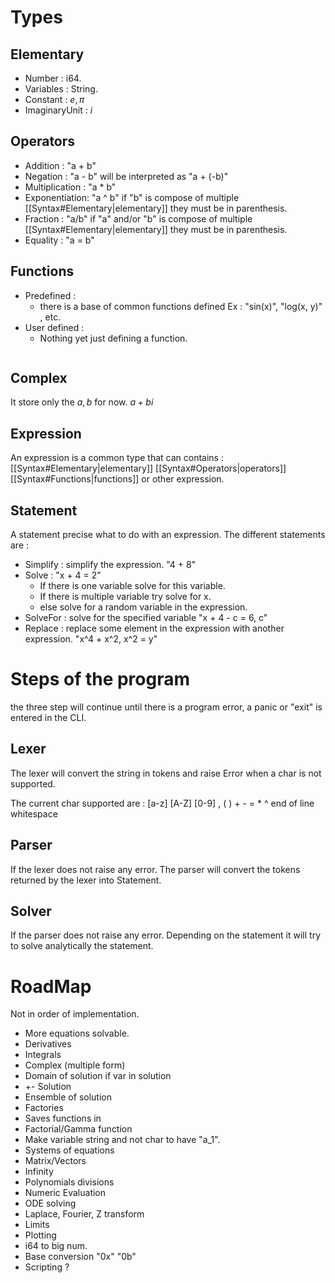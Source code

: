 # Types

## Elementary

- Number : i64.
- Variables : String.
- Constant : $e, \pi$
- ImaginaryUnit : $i$

## Operators

- Addition : "a + b"
- Negation : "a - b" will be interpreted as "a + (-b)"
- Multiplication : "a * b"
- Exponentiation: "a ^ b" if "b" is compose of multiple [[Syntax#Elementary|elementary]] they must be in parenthesis.
- Fraction : "a/b" if "a" and/or "b" is compose of multiple [[Syntax#Elementary|elementary]] they must be in parenthesis.
- Equality : "a = b"

## Functions

- Predefined : 
	- there is a base of common functions defined Ex : "sin(x)", "log(x, y)" , etc.
- User defined : 
	- Nothing yet just defining a function.

```functions that can be defined in the CLI and be reused after they can take arguments of the types Variable. The functions names are variable followed by a parenthesis, the number of arguments must be constant or an Error will be raised. Ex: a(x) is different than a(x, y) and only one can be defined.
```

## Complex
It store only the $a, b$ for now.
$a + bi$

## Expression

An expression is a common type that can contains : [[Syntax#Elementary|elementary]] [[Syntax#Operators|operators]] [[Syntax#Functions|functions]] or other expression.

## Statement

A statement precise what to do with an expression.
The different statements are : 
- Simplify : simplify the expression. "4 + 8"
- Solve : "x + 4 = 2"
	- If there is one variable solve for this variable.
	- If there is multiple variable try solve for x.
	- else solve for a random variable in the expression.
- SolveFor : solve for the specified variable "x + 4 - c = 6, c"
- Replace : replace some element in the expression with another expression. "x^4 + x^2, x^2 = y"
 
# Steps of the program

the three step will continue until there is a program error, a panic or "exit" is entered in the CLI. 

## Lexer 
The lexer will convert the string in tokens and raise Error when a char is not supported.

The current char supported are : [a-z] [A-Z] [0-9] , ( ) + - = * ^ end of line whitespace 
## Parser 

If the lexer does not raise any error.
The parser will convert the tokens returned by the lexer into Statement.

## Solver
If the parser does not raise any error.
Depending on the statement it will try to solve analytically the statement. 


# RoadMap 

Not in order of implementation.
- More equations solvable.
- Derivatives
- Integrals
- Complex (multiple form)
- Domain of solution if var in solution
- +- Solution
- Ensemble of solution
- Factories
- Saves functions in 
- Factorial/Gamma function
- Make variable string and not char to have "a_1". 
- Systems of equations
- Matrix/Vectors
- Infinity
- Polynomials divisions
- Numeric Evaluation
- ODE solving
- Laplace, Fourier, Z transform
- Limits
- Plotting
- i64 to big num.
- Base conversion "0x" "0b"
- Scripting ?